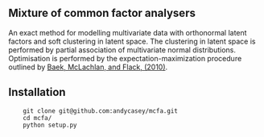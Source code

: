 Mixture of common factor analysers
----------------------------------

An exact method for modelling multivariate data with orthonormal latent factors and soft clustering
in latent space. The clustering in latent space is performed by partial association of multivariate
normal distributions. Optimisation is performed by the expectation-maximization procedure outlined
by [Baek, McLachlan, and Flack, (2010)](https://ieeexplore.ieee.org/document/5184847/).


Installation
------------

```
    git clone git@github.com:andycasey/mcfa.git
    cd mcfa/
    python setup.py
```
